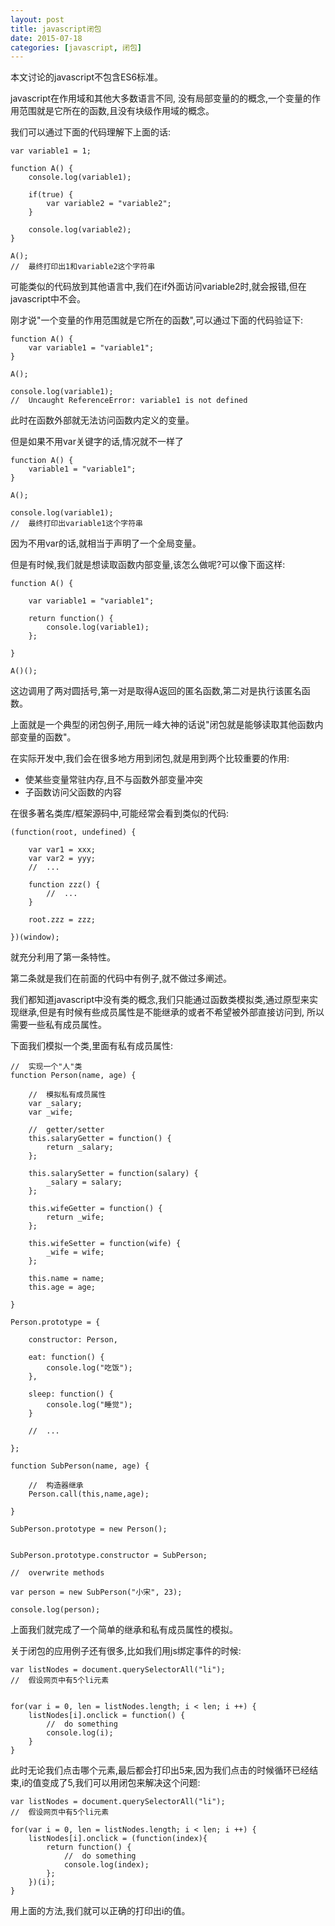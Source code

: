 ```yaml
---
layout: post
title: javascript闭包
date: 2015-07-18
categories: [javascript, 闭包]
---
```


本文讨论的javascript不包含ES6标准。

javascript在作用域和其他大多数语言不同, 没有局部变量的的概念,一个变量的作用范围就是它所在的函数,且没有块级作用域的概念。

我们可以通过下面的代码理解下上面的话:

    var variable1 = 1;

    function A() {
        console.log(variable1);
        
        if(true) {
            var variable2 = "variable2";
        }
        
        console.log(variable2);
    }
    
    A();
    //  最终打印出1和variable2这个字符串


可能类似的代码放到其他语言中,我们在if外面访问variable2时,就会报错,但在javascript中不会。

刚才说"一个变量的作用范围就是它所在的函数",可以通过下面的代码验证下:

    function A() {
        var variable1 = "variable1";
    }
    
    A();
    
    console.log(variable1);
    //  Uncaught ReferenceError: variable1 is not defined

此时在函数外部就无法访问函数内定义的变量。

但是如果不用var关键字的话,情况就不一样了

    function A() {
        variable1 = "variable1";
    }
    
    A();
    
    console.log(variable1);
    //  最终打印出variable1这个字符串

因为不用var的话,就相当于声明了一个全局变量。

但是有时候,我们就是想读取函数内部变量,该怎么做呢?可以像下面这样:


    function A() {
        
        var variable1 = "variable1";
        
        return function() {
            console.log(variable1);
        };
    
    }
    
    A()();
    
这边调用了两对圆括号,第一对是取得A返回的匿名函数,第二对是执行该匿名函数。

上面就是一个典型的闭包例子,用阮一峰大神的话说"闭包就是能够读取其他函数内部变量的函数"。

在实际开发中,我们会在很多地方用到闭包,就是用到两个比较重要的作用:

- 使某些变量常驻内存,且不与函数外部变量冲突
- 子函数访问父函数的内容

在很多著名类库/框架源码中,可能经常会看到类似的代码:

    (function(root, undefined) {
        
        var var1 = xxx;
        var var2 = yyy;
        //  ...
        
        function zzz() {
            //  ...
        }
        
        root.zzz = zzz;
        
    })(window);

就充分利用了第一条特性。

第二条就是我们在前面的代码中有例子,就不做过多阐述。

我们都知道javascript中没有类的概念,我们只能通过函数类模拟类,通过原型来实现继承,但是有时候有些成员属性是不能继承的或者不希望被外部直接访问到, 所以需要一些私有成员属性。

下面我们模拟一个类,里面有私有成员属性:
    
    //  实现一个"人"类
    function Person(name, age) {
        
        //  模拟私有成员属性
        var _salary;
        var _wife;
        
        //  getter/setter
        this.salaryGetter = function() {
            return _salary;
        };
        
        this.salarySetter = function(salary) {
            _salary = salary;
        };
        
        this.wifeGetter = function() {
            return _wife;
        };
        
        this.wifeSetter = function(wife) {
            _wife = wife;
        };
        
        this.name = name;
        this.age = age;
        
    }
    
    Person.prototype = {
        
        constructor: Person,
        
        eat: function() {
            console.log("吃饭");
        },
        
        sleep: function() {
            console.log("睡觉");
        }
        
        //  ...
    
    };
    
    function SubPerson(name, age) {
        
        //  构造器继承
        Person.call(this,name,age);
        
    }
    
    SubPerson.prototype = new Person();
    
    
    SubPerson.prototype.constructor = SubPerson;
    
    //  overwrite methods
    
    var person = new SubPerson("小宋", 23);

    console.log(person);
    
上面我们就完成了一个简单的继承和私有成员属性的模拟。

关于闭包的应用例子还有很多,比如我们用js绑定事件的时候:


    var listNodes = document.querySelectorAll("li");
    //  假设网页中有5个li元素
    

    for(var i = 0, len = listNodes.length; i < len; i ++) {
        listNodes[i].onclick = function() {
            //  do something
            console.log(i);
        }
    }

此时无论我们点击哪个元素,最后都会打印出5来,因为我们点击的时候循环已经结束,i的值变成了5,我们可以用闭包来解决这个问题:
    
    

    var listNodes = document.querySelectorAll("li");
    //  假设网页中有5个li元素

    for(var i = 0, len = listNodes.length; i < len; i ++) {
        listNodes[i].onclick = (function(index){
            return function() {
                //  do something
                console.log(index);
            };
        })(i);
    }

用上面的方法,我们就可以正确的打印出i的值。
